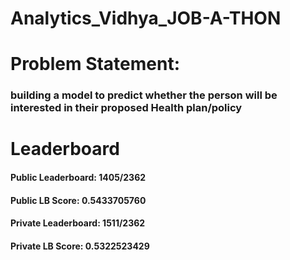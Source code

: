 # Analytics_Vidhya_JOB-A-THON

# Problem Statement:
### building a model to predict whether the person will be interested in their proposed Health plan/policy 

# Leaderboard
#### Public Leaderboard: 1405/2362

#### Public LB Score: 0.5433705760

#### Private Leaderboard: 1511/2362

#### Private LB Score: 0.5322523429
